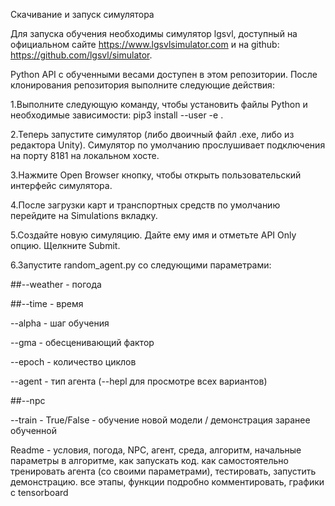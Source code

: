 Скачивание и запуск симулятора

Для запуска обучения необходимы симулятор lgsvl, доступный на официальном сайте https://www.lgsvlsimulator.com и на github: https://github.com/lgsvl/simulator.

Python API с обученными весами доступен в этом репозитории. После клонирования репозитория выполните следующие действия:

1.Выполните следующую команду, чтобы установить файлы Python и необходимые зависимости:
pip3 install --user -e .

2.Теперь запустите симулятор (либо двоичный файл .exe, либо из редактора Unity). Симулятор по умолчанию прослушивает подключения на порту 8181 на локальном хосте.

3.Нажмите Open Browser кнопку, чтобы открыть пользовательский интерфейс симулятора.

4.После загрузки карт и транспортных средств по умолчанию перейдите на Simulations вкладку.

5.Создайте новую симуляцию. Дайте ему имя и отметьте API Only опцию. Щелкните Submit.

6.Запустите random_agent.py со следующими параметрами:

  ##--weather - погода
  
  ##--time - время
  
  --alpha - шаг обучения
  
  --gma - обесценивающий фактор
  
  --epoch - количество циклов 
  
  --agent - тип агента (--hepl для просмотре всех вариантов)
  
  ##--npc
  
  --train - True/False - обучение новой модели / демонстрация заранее обученной 

Readme - условия, погода, NPC, агент, среда, алгоритм, начальные параметры в алгоритме, как запускать код. как самостоятельно тренировать агента (со своими параметрами), тестировать, запустить демонстрацию. все этапы, функции подробно комментировать, графики с tensorboard




